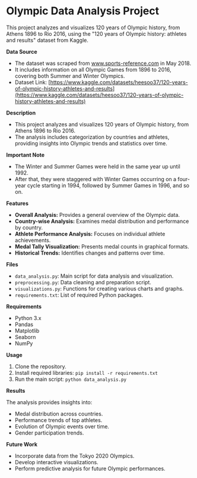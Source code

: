 # **Olympic Data Analysis Project**

This project analyzes and visualizes 120 years of Olympic history, from Athens 1896 to Rio 2016, using the "120 years of Olympic history: athletes and results" dataset from Kaggle.

**Data Source**

* The dataset was scraped from www.sports-reference.com in May 2018.
* It includes information on all Olympic Games from 1896 to 2016, covering both Summer and Winter Olympics.
* Dataset Link: [https://www.kaggle.com/datasets/heesoo37/120-years-of-olympic-history-athletes-and-results](https://www.kaggle.com/datasets/heesoo37/120-years-of-olympic-history-athletes-and-results)

**Description**

* This project analyzes and visualizes 120 years of Olympic history, from Athens 1896 to Rio 2016.
* The analysis includes categorization by countries and athletes, providing insights into Olympic trends and statistics over time.

**Important Note**

* The Winter and Summer Games were held in the same year up until 1992.
* After that, they were staggered with Winter Games occurring on a four-year cycle starting in 1994, followed by Summer Games in 1996, and so on.

**Features**

* **Overall Analysis:** Provides a general overview of the Olympic data.
* **Country-wise Analysis:** Examines medal distribution and performance by country.
* **Athlete Performance Analysis:** Focuses on individual athlete achievements.
* **Medal Tally Visualization:** Presents medal counts in graphical formats.
* **Historical Trends:** Identifies changes and patterns over time.

**Files**

* `data_analysis.py`: Main script for data analysis and visualization.
* `preprocessing.py`: Data cleaning and preparation script.
* `visualizations.py`: Functions for creating various charts and graphs.
* `requirements.txt`: List of required Python packages.

**Requirements**

* Python 3.x
* Pandas
* Matplotlib
* Seaborn
* NumPy

**Usage**

1.  Clone the repository.
2.  Install required libraries: `pip install -r requirements.txt`
3.  Run the main script: `python data_analysis.py`

**Results**

The analysis provides insights into:

* Medal distribution across countries.
* Performance trends of top athletes.
* Evolution of Olympic events over time.
* Gender participation trends.

**Future Work**

* Incorporate data from the Tokyo 2020 Olympics.
* Develop interactive visualizations.
* Perform predictive analysis for future Olympic performances.
